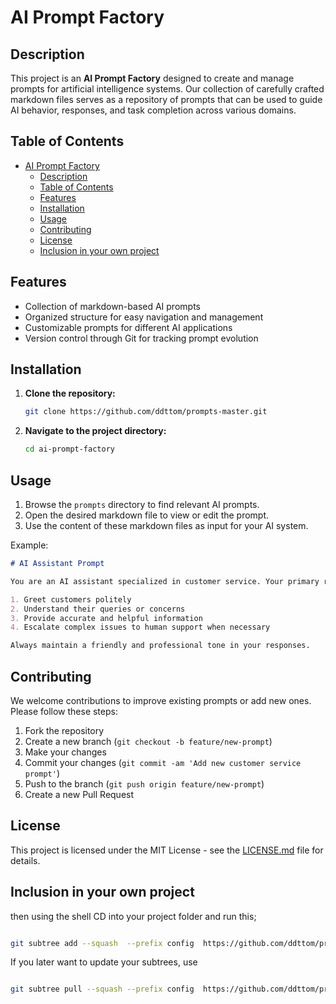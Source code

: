 # AI Prompt Factory

## Description
This project is an **AI Prompt Factory** designed to create and manage prompts for artificial intelligence systems. Our collection of carefully crafted markdown files serves as a repository of prompts that can be used to guide AI behavior, responses, and task completion across various domains.

## Table of Contents
- [AI Prompt Factory](#ai-prompt-factory)
  - [Description](#description)
  - [Table of Contents](#table-of-contents)
  - [Features](#features)
  - [Installation](#installation)
  - [Usage](#usage)
  - [Contributing](#contributing)
  - [License](#license)
  - [Inclusion in your own project](#inclusion-in-your-own-project)

## Features
- Collection of markdown-based AI prompts
- Organized structure for easy navigation and management
- Customizable prompts for different AI applications
- Version control through Git for tracking prompt evolution

## Installation
1. **Clone the repository:**
   ```bash
   git clone https://github.com/ddttom/prompts-master.git
   ```
2. **Navigate to the project directory:**
   ```bash
   cd ai-prompt-factory
   ```

## Usage
1. Browse the `prompts` directory to find relevant AI prompts.
2. Open the desired markdown file to view or edit the prompt.
3. Use the content of these markdown files as input for your AI system.

Example:
```markdown
# AI Assistant Prompt

You are an AI assistant specialized in customer service. Your primary role is to:

1. Greet customers politely
2. Understand their queries or concerns
3. Provide accurate and helpful information
4. Escalate complex issues to human support when necessary

Always maintain a friendly and professional tone in your responses.
```

## Contributing
We welcome contributions to improve existing prompts or add new ones. Please follow these steps:

1. Fork the repository
2. Create a new branch (`git checkout -b feature/new-prompt`)
3. Make your changes
4. Commit your changes (`git commit -am 'Add new customer service prompt'`)
5. Push to the branch (`git push origin feature/new-prompt`)
6. Create a new Pull Request

## License
This project is licensed under the MIT License - see the [LICENSE.md](LICENSE.md) file for details.


## Inclusion in your own project


then using the shell CD into your project folder and run this;

```sh

git subtree add --squash  --prefix config  https://github.com/ddttom/prompts-master main

```

If you later want to update your subtrees, use 

```sh

git subtree pull --squash --prefix config  https://github.com/ddttom/prompts-master main


```